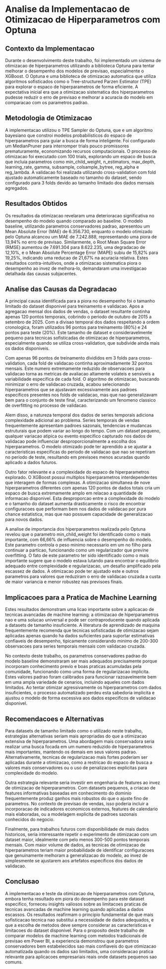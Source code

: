 # Analise da Implementacao de Otimizacao de Hiperparametros com Optuna

## Contexto da Implementacao

Durante o desenvolvimento deste trabalho, foi implementado um sistema de otimizacao de hiperparametros utilizando a biblioteca Optuna para tentar melhorar o desempenho dos modelos de previsao, especialmente o XGBoost. O Optuna e uma biblioteca de otimizacao automatica que utiliza algoritmos sofisticados como o Tree-structured Parzen Estimator (TPE) para explorar o espaco de hiperparametros de forma eficiente. A expectativa inicial era que a otimizacao sistematica dos hiperparametros pudesse reduzir o erro de previsao e melhorar a acuracia do modelo em comparacao com os parametros padrao.

## Metodologia de Otimizacao

A implementacao utilizou o TPE Sampler do Optuna, que e um algoritmo bayesiano que constroi modelos probabilisticos do espaco de hiperparametros para guiar a busca de forma inteligente. Foi configurado um MedianPruner para interromper trials pouco promissores prematuramente, economizando recursos computacionais. O processo de otimizacao foi executado com 100 trials, explorando um espaco de busca que incluia parametros como min_child_weight, n_estimators, max_depth, learning_rate, gamma, subsample, colsample_bytree, reg_alpha e reg_lambda. A validacao foi realizada utilizando cross-validation com fold ajustado automaticamente baseado no tamanho do dataset, sendo configurado para 3 folds devido ao tamanho limitado dos dados mensais agregados.

## Resultados Obtidos

Os resultados da otimizacao revelaram uma deterioracao significativa no desempenho do modelo quando comparado ao baseline. O modelo baseline, utilizando parametros conservadores padrao, apresentou um Mean Absolute Error (MAE) de 6.356.730, enquanto o modelo otimizado pelo Optuna alcancou um MAE de 7.242.888, representando uma piora de 13,94% no erro de previsao. Similarmente, o Root Mean Square Error (RMSE) aumentou de 7.691.304 para 8.622.235, uma degradacao de 12,10%, e o Mean Absolute Percentage Error (MAPE) subiu de 15,82% para 19,25%, indicando uma reducao de 21,67% na acuracia relativa. Estes resultados contra-intuitivos, onde a otimizacao sistematica piora o desempenho ao invez de melhora-lo, demandaram uma investigacao detalhada das causas subjacentes.

## Analise das Causas da Degradacao

A principal causa identificada para a piora no desempenho foi o tamanho limitado do dataset disponivel para treinamento e validacao. Apos a agregacao mensal dos dados de vendas, o dataset resultante continha apenas 120 pontos temporais, cobrindo o periodo de outubro de 2015 a setembro de 2025. Com a divisao temporal dos dados respeitando a ordem cronologica, foram utilizados 96 pontos para treinamento (80%) e 24 pontos para teste (20%). Este tamanho de dataset e consideravelmente pequeno para tecnicas sofisticadas de otimizacao de hiperparametros, especialmente quando se utiliza cross-validation, que subdivide ainda mais os dados disponiveis.

Com apenas 96 pontos de treinamento divididos em 3 folds para cross-validation, cada fold de validacao continha aproximadamente 32 pontos mensais. Este numero extremamente reduzido de observacoes para validacao torna as metricas de avaliacao altamente volateis e sensiveis a variabilidade especifica de cada fold. O algoritmo de otimizacao, buscando minimizar o erro de validacao cruzada, acabou selecionando hiperparametros que se ajustavam excessivamente aos padroes especificos presentes nos folds de validacao, mas que nao generalizavam bem para o conjunto de teste final, caracterizando um fenomeno classico de overfitting no processo de validacao.

Alem disso, a natureza temporal dos dados de series temporais adiciona complexidade adicional ao problema. Series temporais de vendas frequentemente apresentam padroes sazonais, tendencias e mudancas estruturais que podem variar ao longo do tempo. Com um dataset pequeno, qualquer variacao atipica ou evento especifico capturado nos dados de validacao pode influenciar desproporcionalmente a escolha dos hiperparametros. O modelo otimizado pode ter aprendido a se ajustar a caracteristicas especificas do periodo de validacao que nao se repetiram no periodo de teste, resultando em previsoes menos acuradas quando aplicado a dados futuros.

Outro fator relevante e a complexidade do espaco de hiperparametros explorado. O XGBoost possui multiplos hiperparametros interdependentes que interagem de formas complexas. A otimizacao simultanea de nove hiperparametros diferentes com apenas 120 pontos de dados totais cria um espaco de busca extremamente amplo em relacao a quantidade de informacao disponivel. Esta desproporcao entre a complexidade do modelo e o tamanho do dataset aumenta drasticamente o risco de encontrar configuracoes que performam bem nos dados de validacao por pura chance estatistica, mas que nao possuem capacidade de generalizacao para novos dados.

A analise de importancia dos hiperparametros realizada pelo Optuna revelou que o parametro min_child_weight foi identificado como o mais importante, com 66,66% de influencia sobre o desempenho do modelo. Este parametro controla o peso minimo necessario em um no filho para continuar a particao, funcionando como um regularizador que previne overfitting. O fato de este parametro ter sido identificado como o mais importante sugere que o modelo estava lutando para encontrar o equilibrio adequado entre complexidade e regularizacao, um desafio amplificado pela escassez de dados. A otimizacao pode ter ajustado este e outros parametros para valores que reduziram o erro de validacao cruzada a custa de maior variancia e menor robustez nas previsoes finais.

## Implicacoes para a Pratica de Machine Learning

Estes resultados demonstram uma licao importante sobre a aplicacao de tecnicas avancadas de machine learning: a otimizacao de hiperparametros nao e uma solucao universal e pode ser contraproducente quando aplicada a datasets de tamanho insuficiente. A literatura de aprendizado de maquina frequentemente recomenda que tecnicas sofisticadas de otimizacao sejam aplicadas apenas quando ha dados suficientes para suportar estimativas confiaveis de desempenho, tipicamente considerando minimo de 200-300 observacoes para series temporais mensais com validacao cruzada.

No contexto deste trabalho, os parametros conservadores padrao do modelo baseline demonstraram ser mais adequados precisamente porque incorporam conhecimento previo e boas praticas acumuladas pela comunidade, funcionando como uma forma de regularizacao implicita. Estes valores padrao foram calibrados para funcionar razoavelmente bem em uma ampla variedade de cenarios, incluindo aqueles com dados limitados. Ao tentar otimizar agressivamente os hiperparametros com dados insuficientes, o processo automatizado perdeu esta sabedoria implicita e ajustou o modelo de forma excessiva aos dados especificos de validacao disponivel.

## Recomendacoes e Alternativas

Para datasets de tamanho limitado como o utilizado neste trabalho, estrategias alternativas seriam mais apropriadas do que a otimizacao extensiva de hiperparametros. Uma abordagem mais conservadora seria realizar uma busca focada em um numero reduzido de hiperparametros mais importantes, mantendo os demais em seus valores padrao. Alternativamente, tecnicas de regularizacao mais fortes poderiam ser aplicadas durante a otimizacao, como a restricao do espaco de busca a valores mais conservadores ou o uso de penalizacoes explicitas para complexidade do modelo.

Outra estrategia relevante seria investir em engenharia de features ao invez de otimizacao de hiperparametros. Com datasets pequenos, a criacao de features informativas baseadas em conhecimento do dominio frequentemente produz ganhos mais robustos do que o ajuste fino de parametros. No contexto de previsao de vendas, isso poderia incluir a incorporacao de indicadores economicos externos, features de calendario mais elaboradas, ou a modelagem explicita de padroes sazonais conhecidos do negocio.

Finalmente, para trabalhos futuros com disponibilidade de mais dados historicos, seria interessante repetir o experimento de otimizacao com um dataset maior, idealmente com pelo menos 300-500 pontos temporais mensais. Com maior volume de dados, as tecnicas de otimizacao de hiperparametros teriam maior probabilidade de identificar configuracoes que genuinamente melhoram a generalizacao do modelo, ao invez de simplesmente se ajustarem aos artefatos especificos dos dados de validacao.

## Conclusao

A implementacao e teste da otimizacao de hiperparametros com Optuna, embora tenha resultado em piora do desempenho para este dataset especifico, forneceu insights valiosos sobre as limitacoes praticas de tecnicas avancadas de machine learning quando aplicadas a dados escassos. Os resultados reafirmam o principio fundamental de que mais sofisticacao tecnica nao substitui a necessidade de dados adequados, e que a escolha de metodos deve sempre considerar as caracteristicas e limitacoes do dataset disponivel. Para o proposito deste trabalho de comparar modelos de machine learning com metodos tradicionais de previsao em Power BI, a experiencia demonstrou que parametros conservadores bem estabelecidos sao mais confiaveis do que otimizacao automatizada quando os dados sao limitados, uma consideracao pratica relevante para aplicacoes empresariais reais onde datasets pequenos sao comuns.